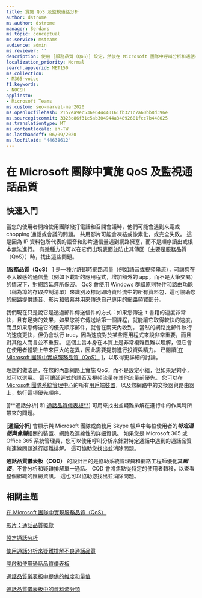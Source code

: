 ```yaml
---
title: 實施 QoS 及監視通話分析
author: dstrome
ms.author: dstrome
manager: Serdars
ms.topic: conceptual
ms.service: msteams
audience: admin
ms.reviewer: ''
description: 使用 [服務品質（QoS）] 設定，然後在 Microsoft 團隊中呼叫分析和通話品質儀表板。
localization_priority: Normal
search.appverid: MET150
ms.collection:
- M365-voice
f1.keywords:
- NOCSH
appliesto:
- Microsoft Teams
ms.custom: seo-marvel-mar2020
ms.openlocfilehash: 2157ea9ec536e644440161fb321c7a60bb8d396e
ms.sourcegitcommit: 3323c86f31c5ab304944a34892601fcc7b448025
ms.translationtype: MT
ms.contentlocale: zh-TW
ms.lasthandoff: 06/09/2020
ms.locfileid: "44638612"
---
```

# <a name="implement-qos-and-monitor-call-quality-in-microsoft-teams"></a>在 Microsoft 團隊中實施 QoS 及監視通話品質

## <a name="get-started"></a>快速入門

當您的使用者開始使用團隊撥打電話和召開會議時，他們可能會遇到來電或 chopping 通話或會議的問題。 共用影片可能會凍結或像素化，或完全失敗。 這是因為 IP 資料包所代表的語音和影片通信量遇到網路擁塞，而不是順序讀出或根本無法進行。 有幾種方法可以在它們出現表面並防止其傳回（主要是服務品質（QoS））時，找出這些問題。

**[服務品質（QoS）** ] 是一種允許即時網路流量（例如語音或視頻串流），可讓您在不太敏感的通信量（例如下載新的應用程式，增加額外的 app，而不是大筆交易）的情況下，對網路延遲所保密。 QoS 會使用 Windows 群組原則物件和路由功能（稱為埠的存取控制清單）來識別及標記即時資料流中的所有資料包，這可協助您的網路提供語音、影片和螢幕共用來傳送自己專用的網路頻寬部分。

 我們現在只是說它是透過郵件傳送信件的方式：如果您傳送 it 書籍的速度非常快，且有足夠的效果，如果您將它傳送給第一個課程，就能讓它取得較快的速度，而且如果您傳送它的優先順序郵件，就會在兩天內收到。 當然的網路比郵件執行的速度更快，但仍會執行 true，因為速度對於某些應用程式來說非常重要，而且對其他人而言並不重要。 這個主旨本身在本質上是非常複雜且難以理解，但它會在使用者體驗上帶來巨大的差異，因此需要提前進行投資與精力。 已閱讀[[在 Microsoft 團隊中實施服務品質（QoS）](QoS-in-Teams.md) ]，以取得更詳細的討論。

理想的做法是，在您的內部網路上實施 QoS，而不是設定小組，但如果足夠小，就可以選用。 這可讓延遲式的語音及視頻流量在其他流量前優先。 您可以在[Microsoft 團隊系統管理中心](meeting-settings-in-teams.md#set-how-you-want-to-handle-real-time-media-traffic-for-teams-meetings)的所有[用戶端裝置](QoS-in-Teams-clients.md)，以及您網路中的交換器與路由器上，執行這項優先順序。

[[**通話分析] 和 [通話品質儀表板**](difference-between-call-analytics-and-call-quality-dashboard.md)] 可用來找出並疑難排解在進行中的作業時所帶來的問題。  

[**通話分析**] 會顯示與 Microsoft 團隊或商務用 Skype 帳戶中每位使用者的***特定通話與會議***相關的裝置、網路及連線性的詳細資訊。 如果您是 Microsoft 365 或 Office 365 系統管理員，您可以使用呼叫分析來針對特定通話中遇到的通話品質和連線問題進行疑難排解。 這可協助您找出並消除問題。

**通話品質儀表板（CQD）** 的設計目的是協助系統管理員和網路工程師優化其***網路***，不會分析和疑難排解單一通話。 CQD 會將焦點從特定的使用者轉移，以查看整個組織的匯總資訊。 這也可以協助您找出並消除問題。

## <a name="related-topics"></a>相關主題

[在 Microsoft 團隊中實現服務品質（QoS）](QoS-in-Teams.md)

[影片：通話品質概覽](https://aka.ms/teams-quality)

[設定通話分析](set-up-call-analytics.md)

[使用通話分析來疑難排解不良通話品質](use-call-analytics-to-troubleshoot-poor-call-quality.md)

[開啟和使用通話品質儀表板](turning-on-and-using-call-quality-dashboard.md)

[通話品質儀表板中提供的維度和量值](dimensions-and-measures-available-in-call-quality-dashboard.md)

[通話品質儀表板中的資料流分類](stream-classification-in-call-quality-dashboard.md)